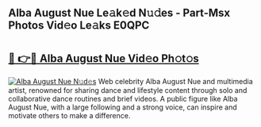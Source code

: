 ## Alba August Nue Le𝚊k𝚎d N𝚞𝚍es - Part-Msx Photos Vid𝚎o Le𝚊ks E0QPC

# <h2><a href="http://fb5vpb.evod.top/?m=Alba+August+Nue">🔗 👉🔴 Alba August Nue Vid𝚎o Ph𝚘t𝚘s</a></h2>

[![Alba August Nue N𝚞d𝚎s](https://i.imgur.com/8V9OHl7.gif)](http://fb5vpb.evod.top/?m=Alba+August+Nue)
Web celebrity Alba August Nue and multimedia artist, renowned for sharing dance and lifestyle content through solo and collaborative dance routines and brief videos. A public figure like Alba August Nue, with a large following and a strong voice, can inspire and motivate others to make a difference. 

